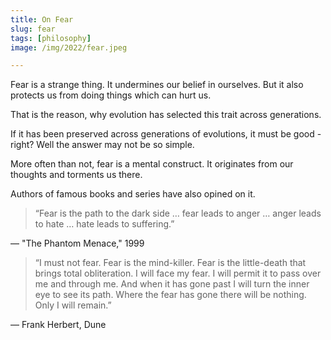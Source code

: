 ```yaml
---
title: On Fear
slug: fear
tags: [philosophy]
image: /img/2022/fear.jpeg

---
```

Fear is a strange thing. It undermines our belief in ourselves. But it also protects us from doing things which can hurt us. 

That is the reason, why evolution has selected this trait across generations.

If it has been preserved across generations of evolutions, it must be good - right? Well the answer may not be so simple.

More often than not, fear is a mental construct. It originates from our thoughts and torments us there.

Authors of famous books and series have also opined on it.

> “Fear is the path to the dark side … fear leads to anger … anger leads to hate … hate leads to suffering.” 

— "The Phantom Menace," 1999


> “I must not fear. Fear is the mind-killer. Fear is the little-death that brings total obliteration. I will face my fear. I will permit it to pass over me and through me. And when it has gone past I will turn the inner eye to see its path. Where the fear has gone there will be nothing. Only I will remain.”

― Frank Herbert, Dune 